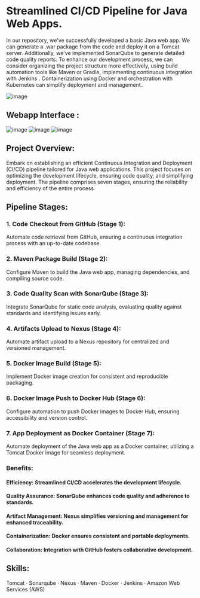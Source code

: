 # Streamlined CI/CD Pipeline for Java Web Apps.

In our repository, we've successfully developed a basic Java web app. We can generate a .war package from the code and deploy it on a Tomcat server. Additionally, we've implemented SonarQube to generate detailed code quality reports. To enhance our development process, we can consider organizing the project structure more effectively, using build automation tools like Maven or Gradle, implementing continuous integration with Jenkins . Containerization using Docker and orchestration with Kubernetes can simplify deployment and management..

![image](https://github.com/Loki-1/webapp-resume/assets/134843197/f570ebf0-6d1e-408a-a56b-4f63577f3f3c)

## Webapp Interface : 

![image](https://github.com/Loki-1/webapp-resume/assets/134843197/e475f307-0b8a-46e0-94ed-2e3a13cc782a)
![image](https://github.com/Loki-1/webapp-resume/assets/134843197/47666a25-4a3b-4acd-8059-b4ce34826dae)
![image](https://github.com/Loki-1/webapp-resume/assets/134843197/71b772ae-7bef-4479-9936-65152543f992)

## Project Overview:
Embark on establishing an efficient Continuous Integration and Deployment (CI/CD) pipeline tailored for Java web applications. This project focuses on optimizing the development lifecycle, ensuring code quality, and simplifying deployment. The pipeline comprises seven stages, ensuring the reliability and efficiency of the entire process.

## Pipeline Stages:

### 1. Code Checkout from GitHub (Stage 1):
Automate code retrieval from GitHub, ensuring a continuous integration process with an up-to-date codebase.

### 2. Maven Package Build (Stage 2):
Configure Maven to build the Java web app, managing dependencies, and compiling source code.

### 3. Code Quality Scan with SonarQube (Stage 3):
Integrate SonarQube for static code analysis, evaluating quality against standards and identifying issues early.

### 4. Artifacts Upload to Nexus (Stage 4):
Automate artifact upload to a Nexus repository for centralized and versioned management.

### 5. Docker Image Build (Stage 5):
Implement Docker image creation for consistent and reproducible packaging.

### 6. Docker Image Push to Docker Hub (Stage 6):
Configure automation to push Docker images to Docker Hub, ensuring accessibility and version control.

### 7. App Deployment as Docker Container (Stage 7):
Automate deployment of the Java web app as a Docker container, utilizing a Tomcat Docker image for seamless deployment.

### Benefits:

#### Efficiency: Streamlined CI/CD accelerates the development lifecycle.
#### Quality Assurance: SonarQube enhances code quality and adherence to standards.
#### Artifact Management: Nexus simplifies versioning and management for enhanced traceability.
#### Containerization: Docker ensures consistent and portable deployments.
#### Collaboration: Integration with GitHub fosters collaborative development.

## Skills: 
Tomcat · Sonarqube · Nexus · Maven · Docker · Jenkins · Amazon Web Services (AWS)
